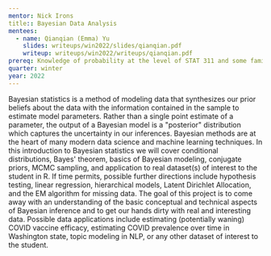 ```yaml
---
mentor: Nick Irons
title:: Bayesian Data Analysis
mentees:
  - name: Qianqian (Emma) Yu
    slides: writeups/win2022/slides/qianqian.pdf
    writeup: writeups/win2022/writeups/qianqian.pdf
prereq: Knowledge of probability at the level of STAT 311 and some familiarity with programming.
quarter: winter
year: 2022
---
```

Bayesian statistics is a method of modeling data that synthesizes our prior beliefs about the data with the information contained in the sample to estimate model parameters. Rather than a single point estimate of a parameter, the output of a Bayesian model is a "posterior" distribution which captures the uncertainty in our inferences. Bayesian methods are at the heart of many modern data science and machine learning techniques. In this introduction to Bayesian statistics we will cover conditional distributions, Bayes' theorem, basics of Bayesian modeling, conjugate priors, MCMC sampling, and application to real dataset(s) of interest to the student in R. If time permits, possible further directions include hypothesis testing, linear regression, hierarchical models, Latent Dirichlet Allocation, and the EM algorithm for missing data. The goal of this project is to come away with an understanding of the basic conceptual and technical aspects of Bayesian inference and to get our hands dirty with real and interesting data. Possible data applications include estimating (potentially waning) COVID vaccine efficacy, estimating COVID prevalence over time in Washington state, topic modeling in NLP, or any other dataset of interest to the student.